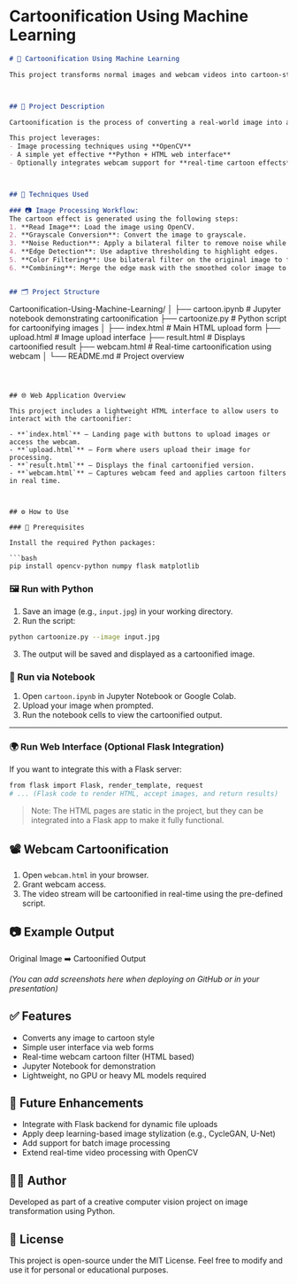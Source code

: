 # Cartoonification Using Machine Learning


```markdown
# 🎨 Cartoonification Using Machine Learning

This project transforms normal images and webcam videos into cartoon-style visuals using image processing and basic machine learning techniques. The aim is to apply a creative and engaging visual transformation using computer vision, suitable for social media filters, mobile applications, and creative editing tools.



## 📌 Project Description

Cartoonification is the process of converting a real-world image into a cartoon-style representation by simplifying the color palette, enhancing edges, and reducing image complexity.

This project leverages:
- Image processing techniques using **OpenCV**
- A simple yet effective **Python + HTML web interface**
- Optionally integrates webcam support for **real-time cartoon effects**



## 🧠 Techniques Used

### 📷 Image Processing Workflow:
The cartoon effect is generated using the following steps:
1. **Read Image**: Load the image using OpenCV.
2. **Grayscale Conversion**: Convert the image to grayscale.
3. **Noise Reduction**: Apply a bilateral filter to remove noise while preserving edges.
4. **Edge Detection**: Use adaptive thresholding to highlight edges.
5. **Color Filtering**: Use bilateral filter on the original image to flatten the color regions.
6. **Combining**: Merge the edge mask with the smoothed color image to produce the cartoon effect.


## 🗂️ Project Structure

```

Cartoonification-Using-Machine-Learning/
│
├── cartoon.ipynb            # Jupyter notebook demonstrating cartoonification
├── cartoonize.py            # Python script for cartoonifying images
│
├── index.html               # Main HTML upload form
├── upload.html              # Image upload interface
├── result.html              # Displays cartoonified result
├── webcam.html              # Real-time cartoonification using webcam
│
└── README.md                # Project overview

````



## 🌐 Web Application Overview

This project includes a lightweight HTML interface to allow users to interact with the cartoonifier:

- **`index.html`** – Landing page with buttons to upload images or access the webcam.
- **`upload.html`** – Form where users upload their image for processing.
- **`result.html`** – Displays the final cartoonified version.
- **`webcam.html`** – Captures webcam feed and applies cartoon filters in real time.



## ⚙️ How to Use

### 🔧 Prerequisites

Install the required Python packages:

```bash
pip install opencv-python numpy flask matplotlib
````



### 🖼️ Run with Python

1. Save an image (e.g., `input.jpg`) in your working directory.
2. Run the script:

```bash
python cartoonize.py --image input.jpg
```

3. The output will be saved and displayed as a cartoonified image.



### 📓 Run via Notebook

1. Open `cartoon.ipynb` in Jupyter Notebook or Google Colab.
2. Upload your image when prompted.
3. Run the notebook cells to view the cartoonified output.

---

### 🌍 Run Web Interface (Optional Flask Integration)

If you want to integrate this with a Flask server:

```bash
from flask import Flask, render_template, request
# ... (Flask code to render HTML, accept images, and return results)
```

> Note: The HTML pages are static in the project, but they can be integrated into a Flask app to make it fully functional.


## 📽️ Webcam Cartoonification

1. Open `webcam.html` in your browser.
2. Grant webcam access.
3. The video stream will be cartoonified in real-time using the pre-defined script.



## 📷 Example Output

Original Image ➡️ Cartoonified Output

*(You can add screenshots here when deploying on GitHub or in your presentation)*



## ✅ Features

* Converts any image to cartoon style
* Simple user interface via web forms
* Real-time webcam cartoon filter (HTML based)
* Jupyter Notebook for demonstration
* Lightweight, no GPU or heavy ML models required



## 🚀 Future Enhancements

* Integrate with Flask backend for dynamic file uploads
* Apply deep learning-based image stylization (e.g., CycleGAN, U-Net)
* Add support for batch image processing
* Extend real-time video processing with OpenCV



## 🙋‍♂️ Author

Developed as part of a creative computer vision project on image transformation using Python.


## 📄 License

This project is open-source under the MIT License. Feel free to modify and use it for personal or educational purposes.

```

